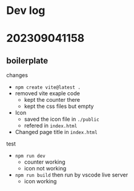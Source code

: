 # Dev log

# 202309041158

## boilerplate

changes
- `npm create vite@latest .`
- removed vite exaple code
    - kept the counter there
    - kept the css files but empty
- Icon
    - saved the icon file in `./public`
    - refered in `index.html`
- Changed page title in `index.html`

test
- `npm run dev`
    - counter working
    - icon not working
- `npm run build` then run by vscode live server
    - icon working